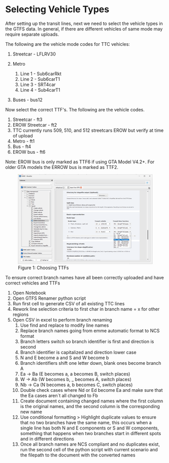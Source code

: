 # Selecting Vehicle Types

After setting up the transit lines, next we need to select the vehicle types in the GTFS data.
In general, if there are different vehicles of same mode may require separate uploads.

The following are the vehicle mode codes for TTC vehicles:
    
1.	Streetcar - LFLRV30  

2.	Metro
    1.	Line 1 - Sub6carRkt
    2.	Line 2 - Sub6carT1
    3.	Line 3 - SRT4car
    4.	Line 4 - Sub4carT1

3.	Buses - bus12

Now select the correct TTF's. The following are the vehicle codes.
1.	Streetcar - ft3
2.	EROW Streetcar - ft2
3.	TTC currently runs 509, 510, and 512 streetcars EROW but verify at time of upload
4.	Metro - ft1
5.	Bus - ft4
6.	EROW bus - ft6

Note: EROW bus is only marked as TTF6 if using GTA Model V4.2+. For older GTA models the ERROW bus is marked as TTF2.


<figure>
    <img src="images/ChoosingTTFs.png"
        alt="Add Module"/>
    <figcaption text-align="center">Figure 1: Choosing TTFs</figcaption>
</figure>

To ensure correct branch names have all been correctly uploaded and have correct vehicles and TTFs

1.	Open Notebook
2.	Open GTFS Renamer python script
3.	Run first cell to generate CSV of all existing TTC lines
4.	Rework line selection criteria to first char in branch name = x for other regions
5.	Open CSV in excel to perform branch renaming
    1. Use find and replace to modify line names
    2. Replace branch names going from emme automatic format to NCS format
    3. Branch letters switch so branch identifier is first and direction is second
    4. Branch identifier is capitalized and direction lower case
    5. N and E become a and S and W become b
    6. Branch identifiers shift one letter down, blank ones become branch A
    7. Ea -> Ba (E becomes a, a becomes B, switch places)
    8. W -> Ab (W becomes b, _ becomes A, switch places)
    9. Nb -> Ca (N becomes a, b becomes C, switch places)
    10.	Double check cases where Nd or Ed become Ea and make sure that the Ea cases aren`t all changed to Fb
    11.	Create document containing changed names where the first column is the original names, and the second column is the corresponding new name
    12. Use conditional formatting > Highlight duplicate values to ensure that no two branches have the same name, this occurs when a single line has both N and E components or S and W components, something that happens when two branches start in different spots and in different directions
    13. Once all branch names are NCS compliant and no duplicates exist, run the second cell of the python script with current scenario and the filepath to the document with the converted names
